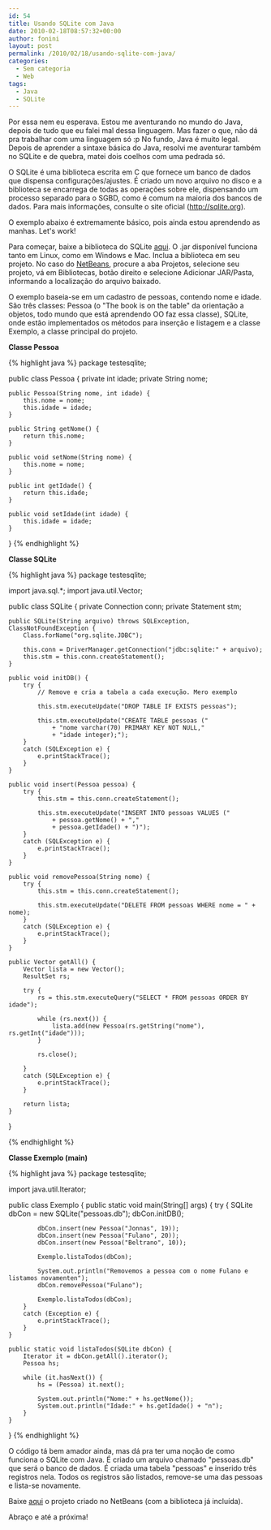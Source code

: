 ```yaml
---
id: 54
title: Usando SQLite com Java
date: 2010-02-18T08:57:32+00:00
author: fonini
layout: post
permalink: /2010/02/18/usando-sqlite-com-java/
categories:
  - Sem categoria
  - Web
tags:
  - Java
  - SQLite
---
```

Por essa nem eu esperava. Estou me aventurando no mundo do Java, depois de tudo que eu falei mal dessa linguagem. Mas fazer o que, não dá pra trabalhar com uma linguagem só :p No fundo, Java é muito legal. Depois de aprender a sintaxe básica do Java, resolvi me aventurar também no SQLite e de quebra, matei dois coelhos com uma pedrada só.

O SQLite é uma biblioteca escrita em C que fornece um banco de dados que dispensa configurações/ajustes. É criado um novo arquivo no disco e a biblioteca se encarrega de todas as operações sobre ele, dispensando um processo separado para o SGBD, como é comum na maioria dos bancos de dados. Para mais informações, consulte o site oficial (<a href="http://sqlite.org" rel="externo">http://sqlite.org</a>).

O exemplo abaixo é extremamente básico, pois ainda estou aprendendo as manhas. Let's work!

Para começar, baixe a biblioteca do SQLite <a href="http://www.zentus.com/sqlitejdbc" rel="externo">aqui</a>. O .jar disponível funciona tanto em Linux, como em Windows e Mac. Inclua a biblioteca em seu projeto. No caso do <a href="http://netbeans.org" rel="externo">NetBeans</a>, procure a aba Projetos, selecione seu projeto, vá em Bibliotecas, botão direito e selecione Adicionar JAR/Pasta, informando a localização do arquivo baixado.

O exemplo baseia-se em um cadastro de pessoas, contendo nome e idade. São três classes: Pessoa (o "The book is on the table" da orientação a objetos, todo mundo que está aprendendo OO faz essa classe), SQLite, onde estão implementados os métodos para inserção e listagem e a classe Exemplo, a classe principal do projeto.

**Classe Pessoa**

{% highlight java %}
package testesqlite;

public class Pessoa {
	private int idade;
	private String nome;

	public Pessoa(String nome, int idade) {
		this.nome = nome;  
		this.idade = idade;
	}

	public String getNome() {	  
		return this.nome;
	}

	public void setNome(String nome) {	  
		this.nome = nome;
	}

	public int getIdade() {
		return this.idade;
	}

	public void setIdade(int idade) {
		this.idade = idade;
	}
}
{% endhighlight %}

**Classe SQLite**

{% highlight java %}
package testesqlite;

import java.sql.*;
import java.util.Vector;

public class SQLite {
	private Connection conn;
	private Statement stm;

	public SQLite(String arquivo) throws SQLException, ClassNotFoundException {
		Class.forName("org.sqlite.JDBC");

		this.conn = DriverManager.getConnection("jdbc:sqlite:" + arquivo);
		this.stm = this.conn.createStatement();
	}

	public void initDB() {	  
		try {
			// Remove e cria a tabela a cada execução. Mero exemplo

			this.stm.executeUpdate("DROP TABLE IF EXISTS pessoas");

			this.stm.executeUpdate("CREATE TABLE pessoas ("
				+ "nome varchar(70) PRIMARY KEY NOT NULL,"
				+ "idade integer);");
		} 
		catch (SQLException e) {
			e.printStackTrace();  
		}  
	}

	public void insert(Pessoa pessoa) {		  
		try {		  
			this.stm = this.conn.createStatement();
		  
			this.stm.executeUpdate("INSERT INTO pessoas VALUES ("
				+ pessoa.getNome() + ","
				+ pessoa.getIdade() + ")");
		}
		catch (SQLException e) {
			e.printStackTrace();
		}
	}

	public void removePessoa(String nome) {		  
		try {		  
			this.stm = this.conn.createStatement();

			this.stm.executeUpdate("DELETE FROM pessoas WHERE nome = " + nome);
		}
		catch (SQLException e) {
			e.printStackTrace();  
		}  
	}

	public Vector getAll() {
		Vector lista = new Vector();	  
		ResultSet rs;

		try {
			rs = this.stm.executeQuery("SELECT * FROM pessoas ORDER BY idade");

			while (rs.next()) {
				lista.add(new Pessoa(rs.getString("nome"), rs.getInt("idade")));
			}

			rs.close();

		}
		catch (SQLException e) {
			e.printStackTrace();
		}

		return lista;
	}
}
  
{% endhighlight %}

**Classe Exemplo (main)**

{% highlight java %}
package testesqlite;

import java.util.Iterator;

public class Exemplo {
	public static void main(String[] args) {
		try {
			SQLite dbCon = new SQLite("pessoas.db");
			dbCon.initDB();

			dbCon.insert(new Pessoa("Jonnas", 19));
			dbCon.insert(new Pessoa("Fulano", 20));
			dbCon.insert(new Pessoa("Beltrano", 10));

			Exemplo.listaTodos(dbCon);

			System.out.println("Removemos a pessoa com o nome Fulano e listamos novamenten");
			dbCon.removePessoa("Fulano");

			Exemplo.listaTodos(dbCon);
		}
		catch (Exception e) {
			e.printStackTrace();
		}  
	}

	public static void listaTodos(SQLite dbCon) {
		Iterator it = dbCon.getAll().iterator();
		Pessoa hs;

		while (it.hasNext()) {
			hs = (Pessoa) it.next();

			System.out.println("Nome:" + hs.getNome());
			System.out.println("Idade:" + hs.getIdade() + "n");
		}
	}
}
{% endhighlight %}

O código tá bem amador ainda, mas dá pra ter uma noção de como funciona o SQLite com Java. É criado um arquivo chamado "pessoas.db" que será o banco de dados. É criada uma tabela "pessoas" e inserido três registros nela. Todos os registros são listados, remove-se uma das pessoas e lista-se novamente.

Baixe [aqui](https://www.dropbox.com/s/87c3ax23ljrwztw/TesteSQLite.rar?dl=0) o projeto criado no NetBeans (com a biblioteca já incluída).

Abraço e até a próxima!